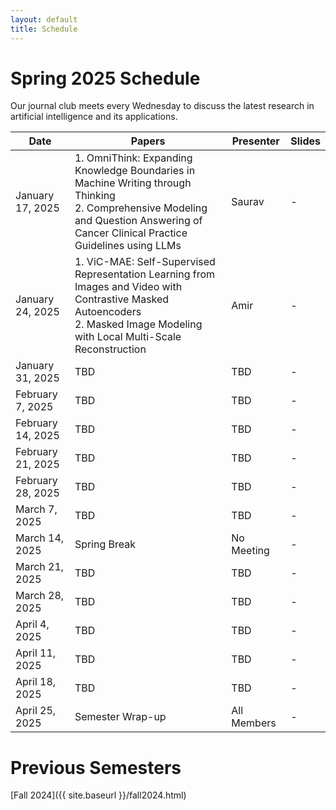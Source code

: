 ```yaml
---
layout: default
title: Schedule
---
```


# Spring 2025 Schedule

Our journal club meets every Wednesday to discuss the latest research in artificial intelligence and its applications.

| Date | Papers | Presenter | Slides |
|------|--------|-----------|--------|
| January 17, 2025 | 1. OmniThink: Expanding Knowledge Boundaries in Machine Writing through Thinking<br>2. Comprehensive Modeling and Question Answering of Cancer Clinical Practice Guidelines using LLMs | Saurav | - |
| January 24, 2025 | 1. ViC-MAE: Self-Supervised Representation Learning from Images and Video with Contrastive Masked Autoencoders<br>2. Masked Image Modeling with Local Multi-Scale Reconstruction | Amir | - |
| January 31, 2025 | TBD | TBD | - |
| February 7, 2025 | TBD | TBD | - |
| February 14, 2025 | TBD | TBD | - |
| February 21, 2025 | TBD | TBD | - |
| February 28, 2025 | TBD | TBD | - |
| March 7, 2025 | TBD | TBD | - |
| March 14, 2025 | Spring Break | No Meeting | - |
| March 21, 2025 | TBD | TBD | - |
| March 28, 2025 | TBD | TBD | - |
| April 4, 2025 | TBD | TBD | - |
| April 11, 2025 | TBD | TBD | - |
| April 18, 2025 | TBD | TBD | - |
| April 25, 2025 | Semester Wrap-up | All Members | - |

# Previous Semesters
[Fall 2024]({{ site.baseurl }}/fall2024.html)
